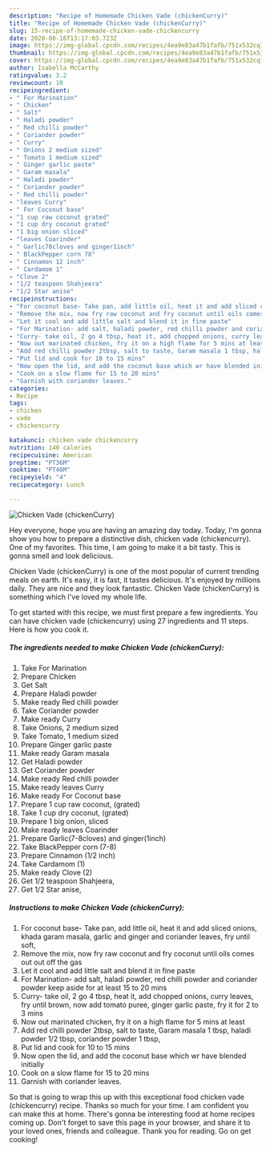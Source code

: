 ```yaml
---
description: "Recipe of Homemade Chicken Vade (chickenCurry)"
title: "Recipe of Homemade Chicken Vade (chickenCurry)"
slug: 15-recipe-of-homemade-chicken-vade-chickencurry
date: 2020-08-16T13:17:03.723Z
image: https://img-global.cpcdn.com/recipes/4ea9e83a47b1fafb/751x532cq70/chicken-vade-chickencurry-recipe-main-photo.jpg
thumbnail: https://img-global.cpcdn.com/recipes/4ea9e83a47b1fafb/751x532cq70/chicken-vade-chickencurry-recipe-main-photo.jpg
cover: https://img-global.cpcdn.com/recipes/4ea9e83a47b1fafb/751x532cq70/chicken-vade-chickencurry-recipe-main-photo.jpg
author: Isabella McCarthy
ratingvalue: 3.2
reviewcount: 10
recipeingredient:
- " For Marination"
- " Chicken"
- " Salt"
- " Haladi powder"
- " Red chilli powder"
- " Coriander powder"
- " Curry"
- " Onions 2 medium sized"
- " Tomato 1 medium sized"
- " Ginger garlic paste"
- " Garam masala"
- " Haladi powder"
- " Coriander powder"
- " Red chilli powder"
- "leaves Curry"
- " For Coconut base"
- "1 cup raw coconut grated"
- "1 cup dry coconut grated"
- "1 big onion sliced"
- "leaves Coarinder"
- " Garlic78cloves and ginger1inch"
- " BlackPepper corn 78"
- " Cinnamon 12 inch"
- " Cardamom 1"
- "Clove 2"
- "1/2 teaspoon Shahjeera"
- "1/2 Star anise"
recipeinstructions:
- "For coconut base- Take pan, add little oil, heat it and add sliced onions, khada garam masala, garlic and ginger and coriander leaves, fry until soft,"
- "Remove the mix, now fry raw coconut and fry coconut until oils comes out out off the gas"
- "Let it cool and add little salt and blend it in fine paste"
- "For Marination- add salt, haladi powder, red chilli powder and coriander powder keep aside for at least 15 to 20 mins"
- "Curry- take oil, 2 go 4 tbsp, heat it, add chopped onions, curry leaves, fry until brown, now add tomato puree, ginger garlic paste, fry it for 2 to 3 mins"
- "Now out marinated chicken, fry it on a high flame for 5 mins at least"
- "Add red chilli powder 2tbsp, salt to taste, Garam masala 1 tbsp, haladi powder 1/2 tbsp, coriander powder 1 tbsp,"
- "Put lid and cook for 10 to 15 mins"
- "Now open the lid, and add the coconut base which wr have blended initially"
- "Cook on a slow flame for 15 to 20 mins"
- "Garnish with coriander leaves."
categories:
- Recipe
tags:
- chicken
- vade
- chickencurry

katakunci: chicken vade chickencurry 
nutrition: 140 calories
recipecuisine: American
preptime: "PT36M"
cooktime: "PT46M"
recipeyield: "4"
recipecategory: Lunch

---
```



![Chicken Vade (chickenCurry)](https://img-global.cpcdn.com/recipes/4ea9e83a47b1fafb/751x532cq70/chicken-vade-chickencurry-recipe-main-photo.jpg)

Hey everyone, hope you are having an amazing day today. Today, I'm gonna show you how to prepare a distinctive dish, chicken vade (chickencurry). One of my favorites. This time, I am going to make it a bit tasty. This is gonna smell and look delicious.



Chicken Vade (chickenCurry) is one of the most popular of current trending meals on earth. It's easy, it is fast, it tastes delicious. It's enjoyed by millions daily. They are nice and they look fantastic. Chicken Vade (chickenCurry) is something which I've loved my whole life.


To get started with this recipe, we must first prepare a few ingredients. You can have chicken vade (chickencurry) using 27 ingredients and 11 steps. Here is how you cook it.

<!--inarticleads1-->

##### The ingredients needed to make Chicken Vade (chickenCurry):

1. Take  For Marination
1. Prepare  Chicken
1. Get  Salt
1. Prepare  Haladi powder
1. Make ready  Red chilli powder
1. Take  Coriander powder
1. Make ready  Curry
1. Take  Onions, 2 medium sized
1. Take  Tomato, 1 medium sized
1. Prepare  Ginger garlic paste
1. Make ready  Garam masala
1. Get  Haladi powder
1. Get  Coriander powder
1. Make ready  Red chilli powder
1. Make ready leaves Curry
1. Make ready  For Coconut base
1. Prepare 1 cup raw coconut, (grated)
1. Take 1 cup dry coconut, (grated)
1. Prepare 1 big onion, sliced
1. Make ready leaves Coarinder
1. Prepare  Garlic(7-8cloves) and ginger(1inch)
1. Take  BlackPepper corn (7-8)
1. Prepare  Cinnamon (1/2 inch)
1. Take  Cardamom (1)
1. Make ready Clove (2)
1. Get 1/2 teaspoon Shahjeera,
1. Get 1/2 Star anise,




<!--inarticleads2-->

##### Instructions to make Chicken Vade (chickenCurry):

1. For coconut base- Take pan, add little oil, heat it and add sliced onions, khada garam masala, garlic and ginger and coriander leaves, fry until soft,
1. Remove the mix, now fry raw coconut and fry coconut until oils comes out out off the gas
1. Let it cool and add little salt and blend it in fine paste
1. For Marination- add salt, haladi powder, red chilli powder and coriander powder keep aside for at least 15 to 20 mins
1. Curry- take oil, 2 go 4 tbsp, heat it, add chopped onions, curry leaves, fry until brown, now add tomato puree, ginger garlic paste, fry it for 2 to 3 mins
1. Now out marinated chicken, fry it on a high flame for 5 mins at least
1. Add red chilli powder 2tbsp, salt to taste, Garam masala 1 tbsp, haladi powder 1/2 tbsp, coriander powder 1 tbsp,
1. Put lid and cook for 10 to 15 mins
1. Now open the lid, and add the coconut base which wr have blended initially
1. Cook on a slow flame for 15 to 20 mins
1. Garnish with coriander leaves.




So that is going to wrap this up with this exceptional food chicken vade (chickencurry) recipe. Thanks so much for your time. I am confident you can make this at home. There's gonna be interesting food at home recipes coming up. Don't forget to save this page in your browser, and share it to your loved ones, friends and colleague. Thank you for reading. Go on get cooking!
